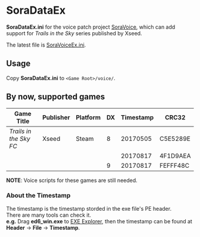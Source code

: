 # SoraDataEx
**SoraDataEx.ini** for the voice patch project [SoraVoice](https://github.com/ZhenjianYang/SoraVoice), which can add support for *Trails in the Sky* series published by Xseed.     

The latest file is [SoraVoiceEx.ini](https://github.com/ZhenjianYang/SoraDataEx/blob/master/SoraDataEx/SoraDataEx.ini).

## Usage
Copy **SoraDataEx.ini** to `<Game Root>/voice/`.   

## By now, supported games
|Game Title                 |Publisher|Platform|DX|Timestamp|CRC32
|---------------------------|---------|--------|--|---------|--------
|*Trails in the Sky FC*     |Xseed    |Steam   |8 |20170505 |C5E5289E
|                           |         |        |  |20170817 |4F1D9AEA
|                           |         |        |9 |20170817 |FEFFF48C

**NOTE**: Voice scripts for these games are still needed.   

### About the Timestamp   
The timestamp is the timestamp storded in the exe file's PE header.   
There are many tools can check it.    
**e.g.** Drag **ed6_win.exe** to [EXE Explorer](http://www.mitec.cz/exe.html),
then the timestamp can be found at **Header** -> **File** -> **Timestamp**.   


